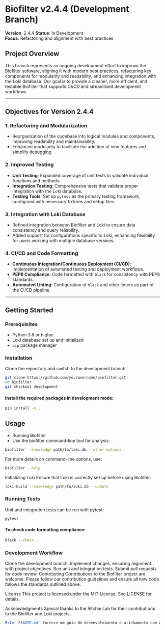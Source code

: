 # Biofilter v2.4.4 (Development Branch)

**Version**: 2.4.4
**Status**: In Development  
**Focus**: Refactoring and alignment with best practices

## Project Overview

This branch represents an ongoing development effort to improve the Biofilter software, aligning it with modern best practices, refactoring key components for modularity and readability, and enhancing integration with the Loki database. Our goal is to provide a cleaner, more efficient, and testable Biofilter that supports CI/CD and streamlined development workflows.

---

## Objectives for Version 2.4.4

### 1. Refactoring and Modularization
- Reorganization of the codebase into logical modules and components, improving readability and maintainability.
- Enhanced modularity to facilitate the addition of new features and simplify debugging.
  
### 2. Improved Testing
- **Unit Testing**: Expanded coverage of unit tests to validate individual functions and methods.
- **Integration Testing**: Comprehensive tests that validate proper integration with the Loki database.
- **Testing Tools**: Set up `pytest` as the primary testing framework, configured with necessary fixtures and setup files.
  
### 3. Integration with Loki Database
- Refined integration between Biofilter and Loki to ensure data consistency and query reliability.
- Added support for configurations specific to Loki, enhancing flexibility for users working with multiple database versions.

### 4. CI/CD and Code Formatting
- **Continuous Integration/Continuous Deployment (CI/CD)**: Implementation of automated testing and deployment workflows.
- **PEP8 Compliance**: Code formatted with `black` for consistency with PEP8 standards.
- **Automated Linting**: Configuration of `black` and other linters as part of the CI/CD pipeline.

---

## Getting Started

### Prerequisites
- Python 3.8 or higher
- Loki database set up and initialized
- `pip` package manager

### Installation

Clone the repository and switch to the development branch:
```bash
git clone https://github.com/yourusername/biofilter.git
cd biofilter
git checkout development
```

#### Install the required packages in development mode:

```bash
pip install -e .
```

## Usage
- Running Biofilter
- Use the biofilter command-line tool for analysis:

```bash
biofilter --knowledge path/to/loki.db --other-options
```

For more details on command-line options, use:

```bash
biofilter --help
```

Initializing Loki
Ensure that Loki is correctly set up before using Biofilter:

```bash
loki-build --knowledge path/to/loki.db --update
```

### Running Tests
Unit and integration tests can be run with pytest:

```bash
pytest
```

#### To check code formatting compliance:

```bash
black --check .
```

### Development Workflow
Clone the development branch.
Implement changes, ensuring alignment with project objectives.
Run unit and integration tests.
Submit pull requests for code review.
Contributing
Contributions to the Biofilter project are welcome. Please follow our contribution guidelines and ensure all new code follows the standards outlined above.

License
This project is licensed under the MIT License. See LICENSE for details.

Acknowledgments
Special thanks to the Ritchie Lab for their contributions to the Biofilter and Loki projects.

```javascript
Este `README.md` fornece um guia de desenvolvimento e alinhamento com as melhores práticas para a versão 3.1.0 do Biofilter e facilita a colaboração e integração contínua.
```